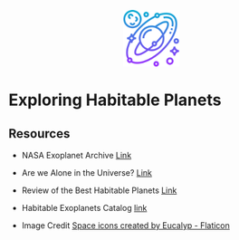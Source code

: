 <p align='center'> 
<img src=astronomy.png width="100">
</p>


# Exploring Habitable Planets
## Resources
* NASA Exoplanet Archive [Link](https://exoplanetarchive.ipac.caltech.edu/docs/data.html)
* Are we Alone in the Universe? [Link](https://exoplanets.nasa.gov/search-for-life/can-we-find-life/)
* Review of the Best Habitable Planets [Link](https://www.centauri-dreams.org/2015/01/30/a-review-of-the-best-habitable-planet-candidates/)
* Habitable Exoplanets Catalog [link](http://phl.upr.edu/projects/habitable-exoplanets-catalog) 

* Image Credit <a href="https://www.flaticon.com/free-icons/space" title="space icons">Space icons created by Eucalyp - Flaticon</a>